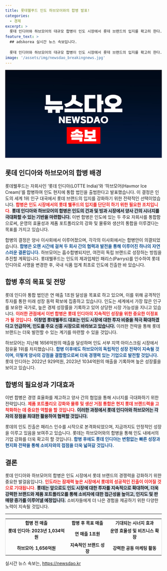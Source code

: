 ```yaml
---
title: 롯데웰푸드 인도 하브모어와의 합병 발표!
categories:
  - 경제
excerpt: >
  롯데 인디아와 하브모어의 대규모 합병이 인도 시장에서 롯데 브랜드의 입지를 확고히 한다. 1조원 매출 목표의 통합 법인으로 경영 효율성과 시너지를 극대화할 전략을 세웠다.
feature_text: >
  ## adskorea 실시간 뉴스 속보입니다.

  롯데 인디아와 하브모어의 대규모 합병이 인도 시장에서 롯데 브랜드의 입지를 확고히 한다. 1조원 매출 목표의 통합 법인으로 경영 효율성과 시너지를 극대화할 전략을 세웠다.
image: '/assets/img/newsdao_breakingnews.jpg'
---
```


<p><img src="/assets/img/newsdao_breakingnews.jpg" alt="adskorea 속보" /></p>

<h2 data-ke-size="size26">롯데 인디아와 하브모어의 합병 배경</h2>

<p data-ke-size="size16">롯데웰푸드는 자회사인 ‘롯데 인디아(LOTTE India)’와 ‘하브모어(Havmor Ice Cream)’를 합병하여 인도 현지에 통합 법인을 출범한다고 발표했습니다. 이 결정은 인도의 세계 1위 인구 대국에서 롯데 브랜드의 입지를 강화하기 위한 전략적인 선택이었습니다. <b><span style="color: #ee2323;">합병은 인도 시장에서의 롯데 웰푸드의 입지를 단단히 하기 위한 필요한 조치입니다.</span></b> <b><span style="background-color: #21538527;">롯데 인디아와 하브모어의 합병은 인도의 건과 및 빙과 시장에서 양사 간의 시너지를 극대화할 수 있는 기반을 마련합니다.</span></b> 이번 합병은 인도에 있는 두 주요 자회사를 통합함으로써, 운영의 효율성과 제품 포트폴리오의 강화 및 물류와 생산의 통합을 이루겠다는 목표를 가지고 있습니다.</p>

<p data-ke-size="size16">합병의 결정은 양사 이사회에서 이루어졌으며, 각각의 이사회에서는 합병안이 의결되었습니다. <b><span style="color: #1a5490;">합병은 오랜 시간에 걸쳐 두 회사 간의 협력과 발전을 통해 이루어진 하나의 자연스러운 결론입니다.</span></b> 하브모어는 흡수합병되지만, 여전히 독립 브랜드로 성장하는 방침을 추진할 계획입니다. 롯데웰푸드는 인도의 제과업체인 패리스(Parrys)를 인수하여 롯데 인디아로 사명을 변경한 후, 국내 식품 업계 최초로 인도에 진출한 바 있습니다.</p>

<h2 data-ke-size="size26">합병 후의 목표 및 전망</h2>

<p data-ke-size="size16">롯데 인디아 통합 법인은 연 매출 1조원 달성을 목표로 하고 있으며, 이를 위해 공격적인 투자를 통한 미래 성장 동력 확보에 집중하고 있습니다. 인도는 세계에서 가장 많은 인구를 보유한 국가로, 높은 경제 성장률을 기록하고 있어 상당한 시장 가능성을 지니고 있습니다. <b><span style="color: #ee2323;">이러한 관점에서 이번 합병은 롯데 인디아의 지속적인 성장을 위한 중요한 이정표가 될 것입니다.</span></b> <b><span style="background-color: #21538527;">이창엽 롯데웰푸드 대표는 인도 시장에 대한 투자 비중을 적극 확대하겠다고 언급하며, 인도를 주요 신흥 시장으로 바라보고 있습니다.</span></b> 이러한 전략을 통해 롯데 브랜드는 더욱 발전할 수 있는 계기를 마련할 수 있을 것입니다.</p>

<p data-ke-size="size16">하브모어는 지난해 1656억원의 매출을 달성하며 인도 서부 지역 아이스크림 시장에서 점유율 1위를 차지했습니다. <b><span style="color: #1a5490;">합병 이후에도 하브모어의 독립적인 성장 전략이 지속될 것이며, 이렇게 양사의 강점을 결합함으로써 더욱 경쟁력 있는 기업으로 발전할 것입니다.</span></b> 롯데 인디아는 2022년 929억원, 2023년 1034억원의 매출을 기록하며 높은 성장률을 보이고 있습니다.</p>

<h2 data-ke-size="size26">합병의 필요성과 기대효과</h2>

<p data-ke-size="size16">이번 합병은 경영 효율화를 제고하고 양사 간의 협업을 통해 시너지를 극대화하기 위한 전략입니다. <b><span style="color: #ee2323;">제품 포트폴리오 강화와 물류 및 생산 거점 통합은 현지 롯데 브랜드력을 고착화하는 데 중요한 역할을 할 것입니다.</span></b> <b><span style="background-color: #21538527;">이러한 과정에서 롯데 인디아와 하브모어는 각자의 장점을 최대한 활용하여 협력할 것입니다.</span></b></p>

<p data-ke-size="size16">롯데의 인도 진출은 패리스 인수를 시작으로 본격화되었으며, 지금까지도 안정적인 성장을 이루고 있음을 보여주고 있습니다. 롯데는 하브모어와의 합병을 통해 인도 내에서의 기업 강화를 더욱 확고히 할 것입니다. <b><span style="color: #1a5490;">합병 후에도 롯데 인디아는 변함없는 빠른 성장과 현지화 전략을 통해 소비자와의 접점을 더욱 넓혀갈 것입니다.</span></b></p>

<h2 data-ke-size="size26">결론</h2>

<p data-ke-size="size16">롯데 인디아와 하브모어의 합병은 인도 시장에서 롯데 브랜드의 경쟁력을 강화하기 위한 중요한 발걸음입니다. <b><span style="color: #ee2323;">인도라는 잠재력 높은 시장에서 롯데의 성공적인 진출이 이어질 것으로 기대됩니다.</span></b> <b><span style="background-color: #21538527;">롯데는 앞으로도 인도 시장에 대한 투자를 지속적으로 확대하며, 더욱 강력한 브랜드와 제품 포트폴리오를 통해 소비자에 대한 접근성을 높이고, 인지도 및 판매량 증가를 이루어낼 예정입니다.</span></b> 소비자들에게 더 나은 경험을 제공하기 위한 다양한 노력이 지속될 것입니다.</p>

<hr>

<table style="width: 100%; border-collapse: collapse; border: 1px solid #ddd;">
    <tr>
        <td style="text-align: center; height: 17px;"><b>합병 전 매출</b></td>
        <td style="text-align: center; height: 17px;"><b>합병 후 목표 매출</b></td>
        <td style="text-align: center; height: 17px;"><b>기대되는 시너지 효과</b></td>
    </tr>
    <tr>
        <td style="text-align: center; height: 17px;"><b>롯데 인디아: 2023년 1,034억원</b></td>
        <td style="text-align: center; height: 17px;"><b>연 매출 1조원</b></td>
        <td style="text-align: center; height: 17px;"><b>운영 효율성 및 비즈니스 확장</b></td>
    </tr>
    <tr>
        <td style="text-align: center; height: 17px;"><b>하브모어: 1,656억원</b></td>
        <td style="text-align: center; height: 17px;"><b>지속적인 브랜드 성장</b></td>
        <td style="text-align: center; height: 17px;"><b>강력한 공동 마케팅 활동</b></td>
    </tr>
</table>

<p data-ke-size="size16"></p>
실시간 뉴스 속보는, <a href="https://newsdao.kr" rel="dofollow">https://newsdao.kr</a>


